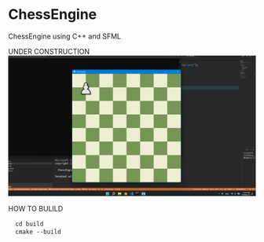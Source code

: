# ChessEngine
ChessEngine using C++ and SFML

UNDER CONSTRUCTION
![Screenshot](chess.png)

HOW TO BULILD

      cd build
      cmake --build 
      

